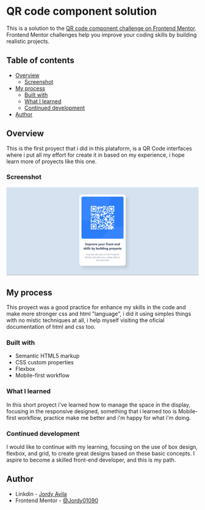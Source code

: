 # QR code component solution

This is a solution to the [QR code component challenge on Frontend Mentor](https://www.frontendmentor.io/challenges/qr-code-component-iux_sIO_H). Frontend Mentor challenges help you improve your coding skills by building realistic projects. 

## Table of contents

- [Overview](#overview)
  - [Screenshot](#screenshot)
- [My process](#my-process)
  - [Built with](#built-with)
  - [What I learned](#what-i-learned)
  - [Continued development](#continued-development)
- [Author](#author)

## Overview
This is the first proyect that i did in this plataform, is a QR Code interfaces where i put all my effort for create it in based on my experience, i hope learn more of proyects like this one.

### Screenshot

![](./images/solution.png)


## My process

This proyect was a good practice for enhance my skills in the code and make more stronger css and html "language", i did it using simples things with no mistic techniques at all, i help myself visiting the oficial documentation of html and css too.
### Built with

- Semantic HTML5 markup
- CSS custom properties
- Flexbox
- Mobile-first workflow

### What I learned

In this short proyect i've learned how to manage the space in the display, focusing in the responsive designed, something that i learned too is Mobile-first workflow, practice make me better and i'm happy for what i'm doing.

### Continued development

I would like to continue with my learning, focusing on the use of box design, flexbox, and grid, to create great designs based on these basic concepts. I aspire to become a skilled front-end developer, and this is my path.

## Author

- Linkdin - [Jordy Avila](https://www.linkedin.com/in/jordy-avila-706852251/)
- Frontend Mentor - [@Jordy01090](https://www.frontendmentor.io/profile/Jordy01090)

